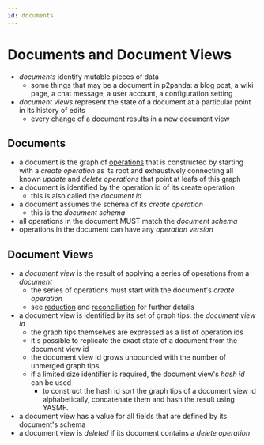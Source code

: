 ```yaml
---
id: documents
---
```


# Documents and Document Views

- _documents_ identify mutable pieces of data
  - some things that may be a document in p2panda: a blog post, a wiki page, a chat message, a user account, a configuration setting
- _document views_ represent the state of a document at a particular point in its history of edits
  - every change of a document results in a new document view

## Documents

- a document is the graph of [operations](/docs/writing-data/operations) that is constructed by starting with a _create operation_ as its root and exhaustively connecting all known _update_ and _delete operations_ that point at leafs of this graph
- a document is identified by the operation id of its create operation
  - this is also called the _document id_
- a document assumes the schema of its _create operation_
  - this is the _document schema_
- all operations in the document MUST match the _document schema_
- operations in the document can have any _operation version_

## Document Views

- a _document view_ is the result of applying a series of operations from a _document_
  - the series of operations must start with the document's _create operation_
  - see [reduction](/docs/organising-data/reduction) and [reconciliation](/docs/collaboration/reconciliation) for further details
- a document view is identified by its set of graph tips: the _document view id_
  - the graph tips themselves are expressed as a list of operation ids
  - it's possible to replicate the exact state of a document from the document view id
  - the document view id grows unbounded with the number of unmerged graph tips
  - if a limited size identifier is required, the document view's _hash id_ can be used
    - to construct the hash id sort the graph tips of a document view id alphabetically, concatenate them and hash the result using YASMF.
- a document view has a value for all fields that are defined by its document's schema
- a document view is _deleted_ if its document contains a _delete operation_
